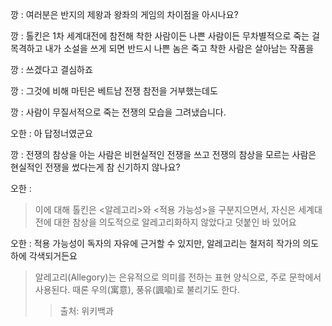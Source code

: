 깡 : 여러분은 반지의 제왕과 왕좌의 게임의 차이점을 아시나요?

깡 : 톨킨은 1차 세계대전에 참전해 착한 사람이든 나쁜 사람이든 무차별적으로 죽는 걸 목격하고 내가 소설을 쓰게 되면 반드시 나쁜 놈은 죽고 착한 사람은 살아남는 작품을

깡 : 쓰겠다고 결심하죠

깡 : 그것에 비해 마틴은 베트남 전쟁 참전을 거부했는데도

깡 : 사람이 무질서적으로 죽는 전쟁의 모습을 그려냈습니다.

오한 : 아 답정너였군요

깡 : 전쟁의 참상을 아는 사람은 비현실적인 전쟁을 쓰고 전쟁의 참상을 모르는 사람은 현실적인 전쟁을 썼다는게 참 신기하지 않나요?

오한 : 

> 이에 대해 톨킨은 <알레고리>와 <적용 가능성>을 구분지으면서, 자신은 세계대전에 대한 참상을 의도적으로 알레고리화하지 않았다고 덧붙인 바 있어요


오한 : 적용 가능성이 독자의 자유에 근거할 수 있지만, 알레고리는 철저히 작가의 의도 하에 각색되거든요

> 알레고리(Allegory)는 은유적으로 의미를 전하는 표현 양식으로, 주로 문학에서 사용된다. 때론 우의(寓意), 풍유(諷喩)로 불리기도 한다.
>> 출처: 위키백과
